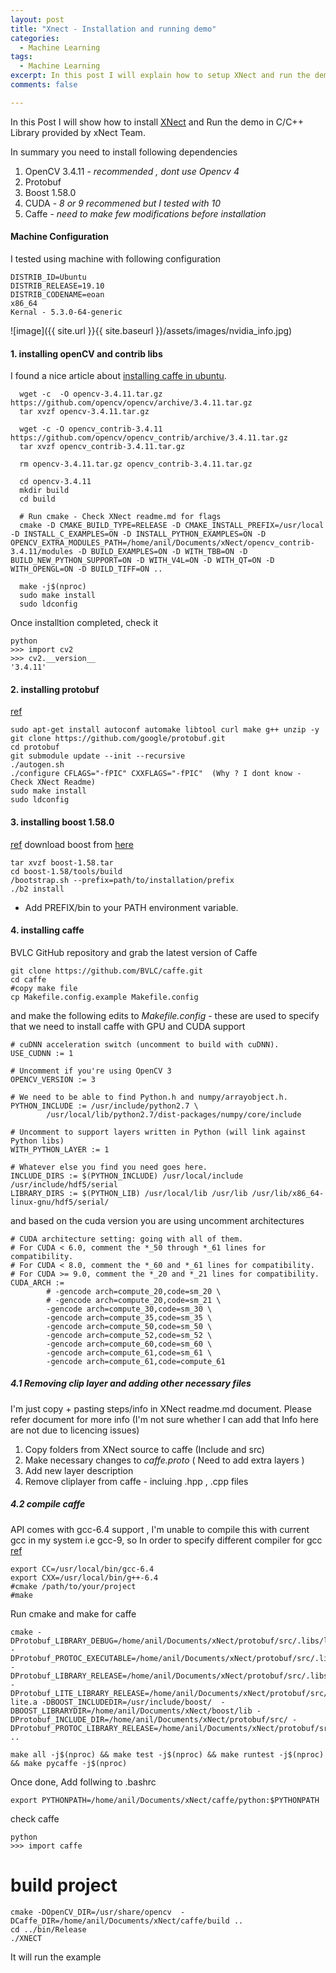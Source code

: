 ```yaml
---
layout: post
title: "Xnect - Installation and running demo"
categories:
  - Machine Learning
tags:
  - Machine Learning
excerpt: In this post I will explain how to setup XNect and run the demo provided in the example
comments: false

---
```


In this Post I will show how to install [XNect](https://gvv.mpi-inf.mpg.de/projects/XNect/) and Run the demo in C/C++ Library provided by xNect Team.   

In summary you need to install following dependencies 
1. OpenCV 3.4.11 - *recommended , dont use Opencv 4*
2. Protobuf
3. Boost 1.58.0
4. CUDA - *8 or 9 recommened but I tested with 10*
5. Caffe - *need to make few modifications before installation*  

#### Machine Configuration
I tested using machine with following configuration

~~~
DISTRIB_ID=Ubuntu
DISTRIB_RELEASE=19.10
DISTRIB_CODENAME=eoan
x86_64
Kernal - 5.3.0-64-generic 
~~~

![image]({{ site.url }}{{ site.baseurl }}/assets/images/nvidia_info.jpg)

#### 1. installing openCV and contrib libs
I found a nice article about [installing caffe in ubuntu](https://chunml.github.io/ChunML.github.io/project/Installing-Caffe-Ubuntu/).


~~~shell
  wget -c  -O opencv-3.4.11.tar.gz https://github.com/opencv/opencv/archive/3.4.11.tar.gz       
  tar xvzf opencv-3.4.11.tar.gz

  wget -c -O opencv_contrib-3.4.11 https://github.com/opencv/opencv_contrib/archive/3.4.11.tar.gz  
  tar xvzf opencv_contrib-3.4.11.tar.gz  

  rm opencv-3.4.11.tar.gz opencv_contrib-3.4.11.tar.gz

  cd opencv-3.4.11
  mkdir build
  cd build

  # Run cmake - Check XNect readme.md for flags
  cmake -D CMAKE_BUILD_TYPE=RELEASE -D CMAKE_INSTALL_PREFIX=/usr/local -D INSTALL_C_EXAMPLES=ON -D INSTALL_PYTHON_EXAMPLES=ON -D OPENCV_EXTRA_MODULES_PATH=/home/anil/Documents/xNect/opencv_contrib-3.4.11/modules -D BUILD_EXAMPLES=ON -D WITH_TBB=ON -D BUILD_NEW_PYTHON_SUPPORT=ON -D WITH_V4L=ON -D WITH_QT=ON -D WITH_OPENGL=ON -D BUILD_TIFF=ON ..

  make -j$(nproc)
  sudo make install
  sudo ldconfig
~~~

Once installtion completed, check it
~~~shell
python
>>> import cv2
>>> cv2.__version__
'3.4.11'
~~~

#### 2. installing protobuf  
[ref](https://gist.github.com/diegopacheco/cd795d36e6ebcd2537cd18174865887b)

~~~shell
sudo apt-get install autoconf automake libtool curl make g++ unzip -y
git clone https://github.com/google/protobuf.git
cd protobuf
git submodule update --init --recursive
./autogen.sh
./configure CFLAGS="-fPIC" CXXFLAGS="-fPIC"  (Why ? I dont know - Check XNect Readme)
sudo make install
sudo ldconfig
~~~

#### 3. installing boost 1.58.0
[ref](https://www.boost.org/doc/libs/1_66_0/more/getting_started/unix-variants.html)
download  boost from [here](https://www.boost.org/users/history/)
~~~shell
tar xvzf boost-1.58.tar
cd boost-1.58/tools/build
/bootstrap.sh --prefix=path/to/installation/prefix
./b2 install
~~~
- Add PREFIX/bin to your PATH environment variable.

#### 4. installing caffe
BVLC GitHub repository and grab the latest version of Caffe
~~~shell
git clone https://github.com/BVLC/caffe.git
cd caffe
#copy make file 
cp Makefile.config.example Makefile.config
~~~

and make the following edits to *Makefile.config* - these are used to specify that we need to install caffe with GPU and CUDA support

~~~config
# cuDNN acceleration switch (uncomment to build with cuDNN).
USE_CUDNN := 1

# Uncomment if you're using OpenCV 3
OPENCV_VERSION := 3

# We need to be able to find Python.h and numpy/arrayobject.h.
PYTHON_INCLUDE := /usr/include/python2.7 \
        /usr/local/lib/python2.7/dist-packages/numpy/core/include

# Uncomment to support layers written in Python (will link against    Python libs)
WITH_PYTHON_LAYER := 1

# Whatever else you find you need goes here.
INCLUDE_DIRS := $(PYTHON_INCLUDE) /usr/local/include /usr/include/hdf5/serial
LIBRARY_DIRS := $(PYTHON_LIB) /usr/local/lib /usr/lib /usr/lib/x86_64-linux-gnu/hdf5/serial/
~~~

and based on the cuda version you are using uncomment architectures

~~~config
# CUDA architecture setting: going with all of them.
# For CUDA < 6.0, comment the *_50 through *_61 lines for compatibility.
# For CUDA < 8.0, comment the *_60 and *_61 lines for compatibility.
# For CUDA >= 9.0, comment the *_20 and *_21 lines for compatibility.
CUDA_ARCH := 
		# -gencode arch=compute_20,code=sm_20 \
		# -gencode arch=compute_20,code=sm_21 \
		-gencode arch=compute_30,code=sm_30 \
		-gencode arch=compute_35,code=sm_35 \
		-gencode arch=compute_50,code=sm_50 \
		-gencode arch=compute_52,code=sm_52 \
		-gencode arch=compute_60,code=sm_60 \
		-gencode arch=compute_61,code=sm_61 \
		-gencode arch=compute_61,code=compute_61
~~~
##### 4.1 Removing clip layer and adding other necessary files
I'm just copy + pasting steps/info in XNect readme.md document. Please refer document for more info (I'm not sure whether I can add that Info here are not due to licencing issues)
1. Copy folders from XNect source to caffe (Include and src)
2. Make necessary changes to *caffe.proto* ( Need to add extra layers )
3. Add new layer description
4. Remove cliplayer from caffe - incluing .hpp , .cpp files

##### 4.2 compile caffe
API comes with gcc-6.4 support , I'm unable to compile this with current gcc in my system i.e gcc-9, so In order to specify different compiler for gcc  
[ref](https://stackoverflow.com/questions/17275348/how-to-specify-new-gcc-path-for-cmake)

~~~shell
export CC=/usr/local/bin/gcc-6.4
export CXX=/usr/local/bin/g++-6.4
#cmake /path/to/your/project
#make
~~~
Run cmake and make for caffe
~~~shell
cmake -DProtobuf_LIBRARY_DEBUG=/home/anil/Documents/xNect/protobuf/src/.libs/libprotobuf.so -DProtobuf_PROTOC_EXECUTABLE=/home/anil/Documents/xNect/protobuf/src/.libs/protoc -DProtobuf_LIBRARY_RELEASE=/home/anil/Documents/xNect/protobuf/src/.libs/libprotobuf.a  -DProtobuf_LITE_LIBRARY_RELEASE=/home/anil/Documents/xNect/protobuf/src/.libs/libprotobuf-lite.a -DBOOST_INCLUDEDIR=/usr/include/boost/  -DBOOST_LIBRARYDIR=/home/anil/Documents/xNect/boost/lib -DProtobuf_INCLUDE_DIR=/home/anil/Documents/xNect/protobuf/src/ -DProtobuf_PROTOC_LIBRARY_RELEASE=/home/anil/Documents/xNect/protobuf/src/.libs/libprotoc.so ..

make all -j$(nproc) && make test -j$(nproc) && make runtest -j$(nproc) && make pycaffe -j$(nproc)
~~~

Once done, Add follwing to .bashrc
```
export PYTHONPATH=/home/anil/Documents/xNect/caffe/python:$PYTHONPATH
```

check caffe
```
python
>>> import caffe
```

# build project
```
cmake -DOpenCV_DIR=/usr/share/opencv  -DCaffe_DIR=/home/anil/Documents/xNect/caffe/build ..
cd ../bin/Release
./XNECT
```
It will run the example
